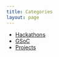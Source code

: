```yaml
---
title: Categories
layout: page
---
```


- [Hackathons](hackathons/)
- [GSoC](GSoC/)
- [Projects](projects/)
